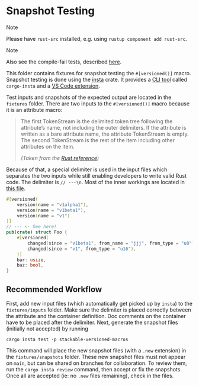 # Snapshot Testing

> [!NOTE]
> Please have `rust-src` installed, e.g. using `rustup component add rust-src`.

> [!NOTE]
> Also see the compile-fail tests, described [here](../tests/README.md).

This folder contains fixtures for snapshot testing the `#[versioned()]` macro. Snapshot testing is
done using the [insta] crate. It provides a [CLI tool][insta-cli] called `cargo-insta` and a
[VS Code extension][insta-ext].

Test inputs and snapshots of the expected output are located in the `fixtures` folder. There are two
inputs to the `#[versioned()]` macro because it is an attribute macro:

> The first TokenStream is the delimited token tree following the attribute’s name, not including
> the outer delimiters. If the attribute is written as a bare attribute name, the attribute
> TokenStream is empty. The second TokenStream is the rest of the item including other attributes on
> the item.
>
> _(Taken from the [Rust reference][rust-ref])_

Because of that, a special delimiter is used in the input files which separates the two inputs while
still enabling developers to write valid Rust code. The delimiter is `// ---\n`. Most of the inner
workings are located in [this file](../src/test_utils.rs).

```rust
#[versioned(
    version(name = "v1alpha1"),
    version(name = "v1beta1"),
    version(name = "v1")
)]
// --- <- See here!
pub(crate) struct Foo {
    #[versioned(
        changed(since = "v1beta1", from_name = "jjj", from_type = "u8"),
        changed(since = "v1", from_type = "u16"),
    )]
    bar: usize,
    baz: bool,
}
```

## Recommended Workflow

First, add new input files (which automatically get picked up by `insta`) to the `fixtures/inputs`
folder. Make sure the delimiter is placed correctly between the attribute and the container
definition. Doc comments on the container have to be placed after the delimiter. Next, generate the
snapshot files (initially not accepted) by running

```shell
cargo insta test -p stackable-versioned-macros
```

This command will place the new snapshot files (with a `.new` extension) in the `fixtures/snapshots`
folder. These new snapshot files must not appear on `main`, but can be shared on branches for
collaboration. To review them, run the `cargo insta review` command, then accept or fix the
snapshots. Once all are accepted (ie: no `.new` files remaining), check in the files.

[rust-ref]: https://doc.rust-lang.org/reference/procedural-macros.html#attribute-macros
[insta-ext]: https://insta.rs/docs/vscode/
[insta-cli]: https://insta.rs/docs/cli/
[insta]: https://insta.rs/
